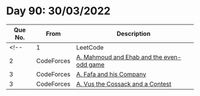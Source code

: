 # Day 90: 30/03/2022

| Que No. | From | Description |
| --- | --- | --- |
<!-- | 1 | LeetCode | []() | -->
| 2 | CodeForces | [A. Mahmoud and Ehab and the even-odd game](https://codeforces.com/problemset/problem/959/A) |
| 3 | CodeForces | [A. Fafa and his Company](https://codeforces.com/problemset/problem/935/A) |
| 3 | CodeForces | [A. Vus the Cossack and a Contest](https://codeforces.com/problemset/problem/1186/A) |
